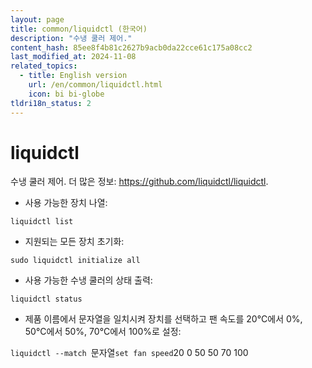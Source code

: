 ```yaml
---
layout: page
title: common/liquidctl (한국어)
description: "수냉 쿨러 제어."
content_hash: 85ee8f4b81c2627b9acb0da22cce61c175a08cc2
last_modified_at: 2024-11-08
related_topics:
  - title: English version
    url: /en/common/liquidctl.html
    icon: bi bi-globe
tldri18n_status: 2
---
```

# liquidctl

수냉 쿨러 제어.
더 많은 정보: <https://github.com/liquidctl/liquidctl>.

- 사용 가능한 장치 나열:

`liquidctl list`

- 지원되는 모든 장치 초기화:

`sudo liquidctl initialize all`

- 사용 가능한 수냉 쿨러의 상태 출력:

`liquidctl status`

- 제품 이름에서 문자열을 일치시켜 장치를 선택하고 팬 속도를 20°C에서 0%, 50°C에서 50%, 70°C에서 100%로 설정:

`liquidctl --match `<span class="tldr-var badge badge-pill bg-dark-lm bg-white-dm text-white-lm text-dark-dm font-weight-bold">문자열</span>` set fan speed `<span class="tldr-var badge badge-pill bg-dark-lm bg-white-dm text-white-lm text-dark-dm font-weight-bold">20 0 50 50 70 100</span>

